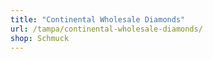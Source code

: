 ```yaml
---
title: "Continental Wholesale Diamonds"
url: /tampa/continental-wholesale-diamonds/
shop: Schmuck
---
```

